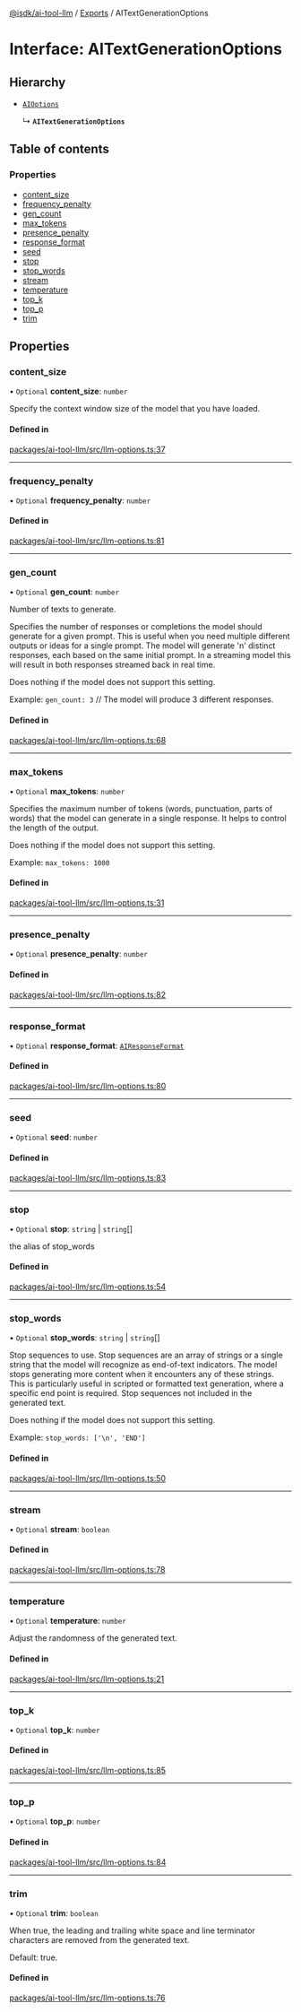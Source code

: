 [@isdk/ai-tool-llm](../README.md) / [Exports](../modules.md) / AITextGenerationOptions

# Interface: AITextGenerationOptions

## Hierarchy

- [`AIOptions`](AIOptions.md)

  ↳ **`AITextGenerationOptions`**

## Table of contents

### Properties

- [content\_size](AITextGenerationOptions.md#content_size)
- [frequency\_penalty](AITextGenerationOptions.md#frequency_penalty)
- [gen\_count](AITextGenerationOptions.md#gen_count)
- [max\_tokens](AITextGenerationOptions.md#max_tokens)
- [presence\_penalty](AITextGenerationOptions.md#presence_penalty)
- [response\_format](AITextGenerationOptions.md#response_format)
- [seed](AITextGenerationOptions.md#seed)
- [stop](AITextGenerationOptions.md#stop)
- [stop\_words](AITextGenerationOptions.md#stop_words)
- [stream](AITextGenerationOptions.md#stream)
- [temperature](AITextGenerationOptions.md#temperature)
- [top\_k](AITextGenerationOptions.md#top_k)
- [top\_p](AITextGenerationOptions.md#top_p)
- [trim](AITextGenerationOptions.md#trim)

## Properties

### content\_size

• `Optional` **content\_size**: `number`

Specify the context window size of the model that you have loaded.

#### Defined in

[packages/ai-tool-llm/src/llm-options.ts:37](https://github.com/isdk/ai-tool-llm.js/blob/40262309ef9265215df2dd0d31853b28da52b5cc/src/llm-options.ts#L37)

___

### frequency\_penalty

• `Optional` **frequency\_penalty**: `number`

#### Defined in

[packages/ai-tool-llm/src/llm-options.ts:81](https://github.com/isdk/ai-tool-llm.js/blob/40262309ef9265215df2dd0d31853b28da52b5cc/src/llm-options.ts#L81)

___

### gen\_count

• `Optional` **gen\_count**: `number`

Number of texts to generate.

Specifies the number of responses or completions the model should generate for a given prompt.
This is useful when you need multiple different outputs or ideas for a single prompt.
The model will generate 'n' distinct responses, each based on the same initial prompt.
In a streaming model this will result in both responses streamed back in real time.

Does nothing if the model does not support this setting.

Example: `gen_count: 3` // The model will produce 3 different responses.

#### Defined in

[packages/ai-tool-llm/src/llm-options.ts:68](https://github.com/isdk/ai-tool-llm.js/blob/40262309ef9265215df2dd0d31853b28da52b5cc/src/llm-options.ts#L68)

___

### max\_tokens

• `Optional` **max\_tokens**: `number`

Specifies the maximum number of tokens (words, punctuation, parts of words) that the model can generate in a single response.
It helps to control the length of the output.

Does nothing if the model does not support this setting.

Example: `max_tokens: 1000`

#### Defined in

[packages/ai-tool-llm/src/llm-options.ts:31](https://github.com/isdk/ai-tool-llm.js/blob/40262309ef9265215df2dd0d31853b28da52b5cc/src/llm-options.ts#L31)

___

### presence\_penalty

• `Optional` **presence\_penalty**: `number`

#### Defined in

[packages/ai-tool-llm/src/llm-options.ts:82](https://github.com/isdk/ai-tool-llm.js/blob/40262309ef9265215df2dd0d31853b28da52b5cc/src/llm-options.ts#L82)

___

### response\_format

• `Optional` **response\_format**: [`AIResponseFormat`](AIResponseFormat.md)

#### Defined in

[packages/ai-tool-llm/src/llm-options.ts:80](https://github.com/isdk/ai-tool-llm.js/blob/40262309ef9265215df2dd0d31853b28da52b5cc/src/llm-options.ts#L80)

___

### seed

• `Optional` **seed**: `number`

#### Defined in

[packages/ai-tool-llm/src/llm-options.ts:83](https://github.com/isdk/ai-tool-llm.js/blob/40262309ef9265215df2dd0d31853b28da52b5cc/src/llm-options.ts#L83)

___

### stop

• `Optional` **stop**: `string` \| `string`[]

the alias of stop_words

#### Defined in

[packages/ai-tool-llm/src/llm-options.ts:54](https://github.com/isdk/ai-tool-llm.js/blob/40262309ef9265215df2dd0d31853b28da52b5cc/src/llm-options.ts#L54)

___

### stop\_words

• `Optional` **stop\_words**: `string` \| `string`[]

Stop sequences to use.
Stop sequences are an array of strings or a single string that the model will recognize as end-of-text indicators.
The model stops generating more content when it encounters any of these strings.
This is particularly useful in scripted or formatted text generation, where a specific end point is required.
Stop sequences not included in the generated text.

Does nothing if the model does not support this setting.

Example: `stop_words: ['\n', 'END']`

#### Defined in

[packages/ai-tool-llm/src/llm-options.ts:50](https://github.com/isdk/ai-tool-llm.js/blob/40262309ef9265215df2dd0d31853b28da52b5cc/src/llm-options.ts#L50)

___

### stream

• `Optional` **stream**: `boolean`

#### Defined in

[packages/ai-tool-llm/src/llm-options.ts:78](https://github.com/isdk/ai-tool-llm.js/blob/40262309ef9265215df2dd0d31853b28da52b5cc/src/llm-options.ts#L78)

___

### temperature

• `Optional` **temperature**: `number`

Adjust the randomness of the generated text.

#### Defined in

[packages/ai-tool-llm/src/llm-options.ts:21](https://github.com/isdk/ai-tool-llm.js/blob/40262309ef9265215df2dd0d31853b28da52b5cc/src/llm-options.ts#L21)

___

### top\_k

• `Optional` **top\_k**: `number`

#### Defined in

[packages/ai-tool-llm/src/llm-options.ts:85](https://github.com/isdk/ai-tool-llm.js/blob/40262309ef9265215df2dd0d31853b28da52b5cc/src/llm-options.ts#L85)

___

### top\_p

• `Optional` **top\_p**: `number`

#### Defined in

[packages/ai-tool-llm/src/llm-options.ts:84](https://github.com/isdk/ai-tool-llm.js/blob/40262309ef9265215df2dd0d31853b28da52b5cc/src/llm-options.ts#L84)

___

### trim

• `Optional` **trim**: `boolean`

When true, the leading and trailing white space and line terminator characters
are removed from the generated text.

Default: true.

#### Defined in

[packages/ai-tool-llm/src/llm-options.ts:76](https://github.com/isdk/ai-tool-llm.js/blob/40262309ef9265215df2dd0d31853b28da52b5cc/src/llm-options.ts#L76)
